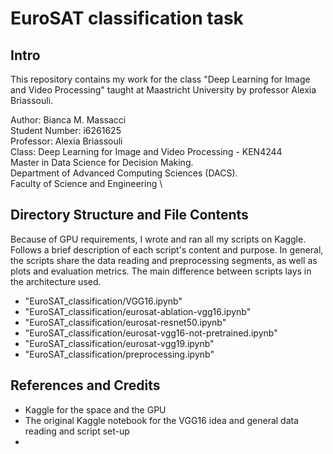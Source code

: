 # EuroSAT classification task

## Intro

This repository contains my work for the class "Deep Learning for Image and Video Processing" taught at Maastricht University by professor Alexia Briassouli.

Author: Bianca M. Massacci \
Student Number: i6261625 \
Professor: Alexia Briassouli \
Class: Deep Learning for Image and Video Processing - KEN4244 \
Master in Data Science for Decision Making. \
Department of Advanced Computing Sciences (DACS). \
Faculty of Science and Engineering \

## Directory Structure and File Contents
Because of GPU requirements, I wrote and ran all my scripts on Kaggle.
Follows a brief description of each script's content and purpose. In general, the scripts share the data reading and preprocessing segments, as well as plots and evaluation metrics. The main difference between scripts lays in the architecture used.

- "EuroSAT_classification/VGG16.ipynb"
- "EuroSAT_classification/eurosat-ablation-vgg16.ipynb"
- "EuroSAT_classification/eurosat-resnet50.ipynb"
- "EuroSAT_classification/eurosat-vgg16-not-pretrained.ipynb"
- "EuroSAT_classification/eurosat-vgg19.ipynb"
- "EuroSAT_classification/preprocessing.ipynb"





## References and Credits
- Kaggle for the space and the GPU
- The original Kaggle notebook for the VGG16 idea and general data reading and script set-up
- 
